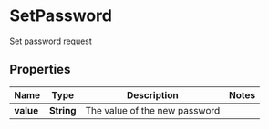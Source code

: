 

# SetPassword

Set password request

## Properties

Name | Type | Description | Notes
------------ | ------------- | ------------- | -------------
**value** | **String** | The value of the new password | 




